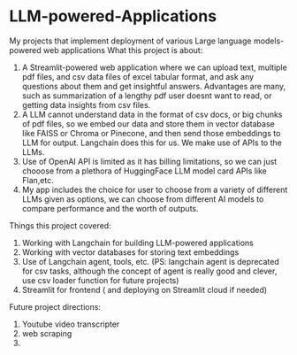 # LLM-powered-Applications
My projects that implement deployment of various Large language models-powered web applications 
What this project is about:
1. A Streamlit-powered web application where we can upload text, multiple pdf files, and csv data files of excel tabular format, and ask any questions about them and get insightful answers. Advantages are many, such as summarization of a lengthy pdf user doesnt want to read, or getting data insights from csv files.
2. A LLM cannot understand data in the format of csv docs, or big chunks of pdf files, so we embed our data and store them in vector database like FAISS or Chroma or Pinecone, and then send those embeddings to LLM for output. Langchain does this for us. We make use of APIs to the LLMs.
3. Use of OpenAI API is limited as it has billing limitations, so we can just chooose from a plethora of HuggingFace LLM model card APIs like Flan,etc.
4. My app includes the choice for user to choose from a variety of different LLMs given as options, we can choose from different AI models to compare performance and the worth of outputs.

Things this project covered:
1. Working with Langchain for building LLM-powered applications
2. Working with vector databases for storing text embeddings
3. Use of Langchain agent, tools, etc. (PS: langchain agent is deprecated for csv tasks, although the concept of agent is really good and clever, use csv loader function for future projects)
4. Streamlit for frontend ( and deploying on Streamlit cloud if needed)

Future project directions:
1. Youtube video transcripter
2. web scraping
3. 
